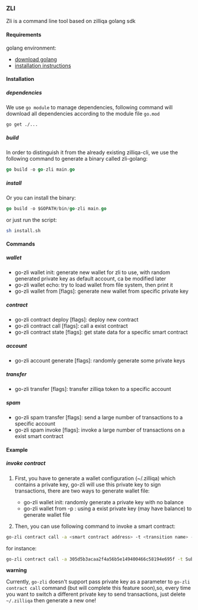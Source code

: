 ### ZLI

Zli is a command line tool based on zilliqa golang sdk

#### Requirements

golang environment:

* [download golang](https://golang.org/dl/)
* [installation instructions](https://golang.org/doc/install)

#### Installation

<h5> dependencies </h5>

We use `go module` to manage dependencies, following command will download all dependencies according to the module file `go.mod`

```
go get ./...
```

<h5> build </h5>

In order to distinguish it from the already existing zilliqa-cli, we use the following command to generate a binary called zli-golang:

```go
go build -o go-zli main.go
```

<h5> install </h5>

Or you can install the binary:

```go
go build -o $GOPATH/bin/go-zli main.go
```

or just run the script:

```bash
sh install.sh
```

#### Commands

<h5> wallet </h5>

* go-zli wallet init: generate new wallet for zli to use, with random generated private key as default account, ca be modified later
* go-zli wallet echo: try to load wallet from file system, then print it
* go-zli wallet from [flags]: generate new wallet from specific private key

<h5> contract </h5>

* go-zli contract deploy [flags]: deploy new contract
* go-zli contract call [flags]: call a exist contract
* go-zli contract state [flags]: get state data for a specific smart contract

<h5> account </h5>

* go-zli account generate [flags]: randomly generate some private keys

<h5> transfer </h5>

* go-zli transfer [flags]: transfer zilliqa token to a specific account

<h5> spam </h5>

* go-zli spam transfer [flags]: send a large number of transactions to a specific account
* go-zli spam invoke [flags]: invoke a large number of transactions on a exist smart contract

#### Example

<h5> invoke contract </h5>

1. First, you have to generate a wallet configuration (~/.zilliqa) which contains a private key, go-zli will use this private key to sign
transactions, there are two ways to generate wallet file:

    * go-zli wallet init: randomly generate a private key with no balance
    * go-zli wallet from -p <private key>: using a exist private key (may have balance) to generate wallet file

2. Then, you can use following command to invoke a smart contract:

```bash
go-zli contract call -a <smart contract address> -t <transition name> -r <parameter>
```

for instance:

```bash
go-zli contract call -a 305d5b3acaa2f4a56b5e149400466c58194e695f -t SubmitTransaction -r "[{\"vname\":\"recipient\",\"type\":\"ByStr20\",\"value\":\"0x381f4008505e940ad7681ec3468a719060caf796\"},{\"vname\":\"amount\",\"type\":\"Uint128\",\"value\":\"10\"},{\"vname\":\"tag\",\"type\":\"String\",\"value\":\"a\"}]"
```

**warning**

Currently, `go-zli` doesn't support pass private key as a parameter to `go-zli contract call` command (but will complete this feature soon),so, every time
you want to switch a different private key to send transactions, just delete `~/.zilliqa` then generate a new one!